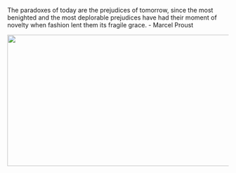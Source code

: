 <div>
  <div>
    <p>
     The paradoxes of today are the prejudices of tomorrow, since the most benighted and the most deplorable prejudices have had their moment of novelty when fashion lent them its fragile grace. - Marcel Proust
    </p>
  </div>
  <div align="center">
    <img
      src="https://media.giphy.com/media/dWesBcTLavkZuG35MI/giphy.gif"
      width="600"
      height="300"
    />
  </div>
  </div>
